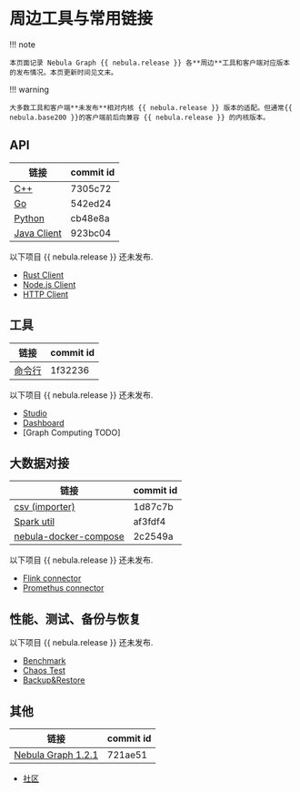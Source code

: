 # 周边工具与常用链接

!!! note

    本页面记录 Nebula Graph {{ nebula.release }} 各**周边**工具和客户端对应版本的发布情况。本页更新时间见文末。

!!! warning

    大多数工具和客户端**未发布**相对内核 {{ nebula.release }} 版本的适配。但通常{{ nebula.base200 }}的客户端前后向兼容 {{ nebula.release }} 的内核版本。 

## API

| 链接 | commit id |
| -- | -- |
| [C++](https://github.com/vesoft-inc/nebula-cpp/tree/v2.0.0) | 7305c72 |
| [Go](https://github.com/vesoft-inc/nebula-go/tree/release-v2.0.0-ga) | 542ed24 |
| [Python](https://github.com/vesoft-inc/nebula-python/releases/tag/v2.0.0) | cb48e8a |
| [Java Client](https://github.com/vesoft-inc/nebula-java/tree/v2.0.0-ga) |  923bc04  |

以下项目 {{ nebula.release }} 还未发布. 

* [Rust Client](https://github.com/vesoft-inc/nebula-rust)
* [Node.js Client](https://github.com/vesoft-inc/nebula-node)
* [HTTP Client](https://github.com/vesoft-inc/nebula-http-gateway)

## 工具

| 链接 | commit id |
| -- | -- |
| [命令行](https://github.com/vesoft-inc/nebula-console/tree/v2.0.0-ga)  |  1f32236 |

以下项目 {{ nebula.release }} 还未发布.

* [Studio](https://github.com/vesoft-inc/nebula-web-docker)
* [Dashboard](https://github.com/vesoft-inc/nebula-stats-exporter)
* [Graph Computing TODO]

## 大数据对接

| 链接 | commit id |
| -- | -- |
| [csv (importer)](https://github.com/vesoft-inc/nebula-importer/tree/release-v2.0.0-ga) | 1d87c7b |
| [Spark util](https://github.com/vesoft-inc/nebula-spark-utils/tree/v2.0.0) | af3fdf4 |
| [nebula-docker-compose](https://github.com/vesoft-inc/nebula-docker-compose/tree/v2.0.0) | 2c2549a |

以下项目 {{ nebula.release }} 还未发布.
* [Flink connector](https://github.com/vesoft-inc/nebula-flink-connector)
* [Promethus connector](https://github.com/vesoft-inc/nebula-stats-exporter)

## 性能、测试、备份与恢复

以下项目 {{ nebula.release }} 还未发布.

* [Benchmark](https://github.com/vesoft-inc/nebula-bench)
* [Chaos Test](https://github.com/vesoft-inc/nebula-chaos)
* [Backup&Restore](https://github.com/vesoft-inc/nebula-br)

## 其他

| 链接 | commit id |
| -- | -- |
| [Nebula Graph 1.2.1](https://github.com/vesoft-inc/nebula/tree/v1.2.1) | 721ae51 |

* [社区](https://github.com/vesoft-inc/nebula-community)
